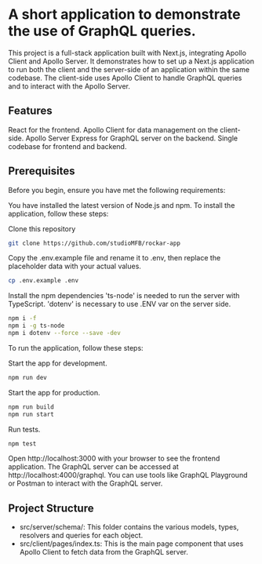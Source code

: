 # A short application to demonstrate the use of GraphQL queries.
This project is a full-stack application built with Next.js, integrating Apollo Client and Apollo Server. It demonstrates how to set up a Next.js application to run both the client and the server-side of an application within the same codebase. The client-side uses Apollo Client to handle GraphQL queries and to interact with the Apollo Server.

## Features
React for the frontend.
Apollo Client for data management on the client-side.
Apollo Server Express for GraphQL server on the backend.
Single codebase for frontend and backend.

## Prerequisites
Before you begin, ensure you have met the following requirements:

You have installed the latest version of Node.js and npm.
To install the application, follow these steps:

Clone this repository
```bash
git clone https://github.com/studioMFB/rockar-app
```
Copy the .env.example file and rename it to .env, 
then replace the placeholder data with your actual values.
```bash
cp .env.example .env
```
Install the npm dependencies
'ts-node' is needed to run the server with TypeScript.
'dotenv' is necessary to use .ENV var on the server side.
```bash
npm i -f
npm i -g ts-node
npm i dotenv --force --save -dev
```

To run the application, follow these steps:

Start the app for development.
```bash
npm run dev
```
Start the app for production.
```bash
npm run build
npm run start
```
Run tests.
```bash
npm test
```

Open http://localhost:3000 with your browser to see the frontend application.
The GraphQL server can be accessed at http://localhost:4000/graphql. 
You can use tools like GraphQL Playground or Postman to interact with the GraphQL server.

## Project Structure
* src/server/schema/: This folder contains the various models, types, resolvers and queries for each object.
* src/client/pages/index.ts: This is the main page component that uses Apollo Client to fetch data from the GraphQL server.
